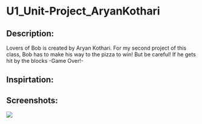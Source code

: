 # U1_Unit-Project_AryanKothari
<h2> Description: </h2>
<p> Lovers of Bob is created by Aryan Kothari. For my second project of this class, 
 Bob has to make his way to the pizza to win! But be careful! If he gets hit by the blocks -Game Over!- <p>

<h2> Inspirtation: </h2>



<h2> Screenshots: </h2>
<img src="http://imgur.com/a/yJFYH">
